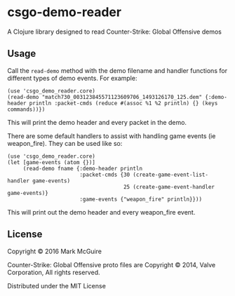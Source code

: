 # csgo-demo-reader

A Clojure library designed to read Counter-Strike: Global Offensive demos

## Usage

Call the `read-demo` method with the demo filename and handler functions for different types of demo events. For example:

    (use 'csgo_demo_reader.core)
    (read-demo "match730_003123845571123609706_1493126170_125.dem" {:demo-header println :packet-cmds (reduce #(assoc %1 %2 println) {} (keys commands))})

This will print the demo header and every packet in the demo.

There are some default handlers to assist with handling game events (ie weapon_fire). They can be used like so:

    (use 'csgo_demo_reader.core)
    (let [game-events (atom {})]
         (read-demo fname {:demo-header println
                           :packet-cmds {30 (create-game-event-list-handler game-events)
                                         25 (create-game-event-handler game-events)}
                           :game-events {"weapon_fire" println}}))

This will print out the demo header and every weapon_fire event.

## License

Copyright © 2016 Mark McGuire

Counter-Strike: Global Offensive proto files are Copyright © 2014, Valve Corporation, All rights reserved.

Distributed under the MIT License
